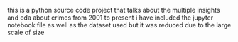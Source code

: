 this is a python source code project that talks about the multiple insights and eda about crimes from 2001 to present
i have included the jupyter notebook file as well as the dataset used but it was reduced due to the large scale of size
